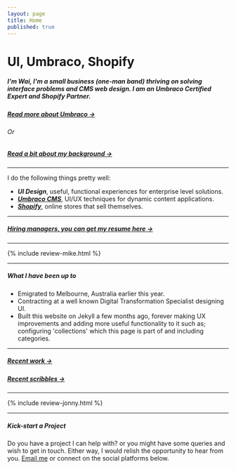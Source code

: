```yaml
---
layout: page
title: Home
published: true
---
```


# UI, Umbraco, Shopify

##### I'm Wai, I'm a small business (one-man band) thriving on solving interface problems and CMS web design. I am an Umbraco Certified Expert and Shopify Partner.

##### [Read more about Umbraco &rarr;](/wailaw-umbraco-certified-expert/)

###### Or

##### [Read a bit about my background &rarr;](/about/)

---

I do the following things pretty well:

- **_UI Design_**, useful, functional experiences for enterprise level solutions.
- [**_Umbraco CMS_**](/wailaw-umbraco-certified-expert/), UI/UX techniques for dynamic content applications.
- [**_Shopify_**](/wailaw-shopify-partner/), online stores that sell themselves.

---

##### [Hiring managers, you can get my resume here &rarr;](/docs/WaiLaw-UI-UX-Design-CV.pdf/)

---

{% include review-mike.html %}

---

##### What I have been up to

- Emigrated to Melbourne, Australia earlier this year.
- Contracting at a well known Digital Transformation Specialist designing UI.
- Built this website on Jekyll a few months ago, forever making UX improvements and adding more useful functionality to it such as; configuring 'collections' which this page is part of and including categories.

---

##### [Recent work &rarr;](/work/)

##### [Recent scribbles &rarr;](/notes/)

---

{% include review-jonny.html %}

---

##### Kick-start a Project

Do you have a project I can help with? or you might have some queries and wish to get in touch. Either way, I would relish the opportunity to hear from you. [Email me](mailto:hello@wailaw.me) or connect on the social platforms below.
